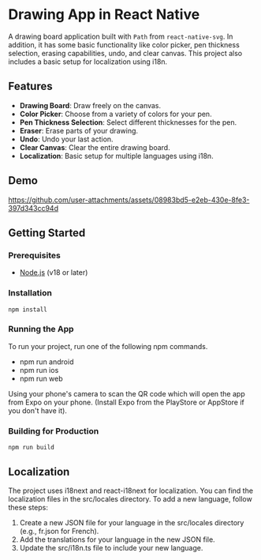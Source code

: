 # Drawing App in React Native

A drawing board application built with `Path` from `react-native-svg`. In addition, it has some basic functionality like color picker, pen thickness selection, erasing capabilities, undo, and clear canvas. This project also includes a basic setup for localization using i18n.

## Features

- **Drawing Board**: Draw freely on the canvas.
- **Color Picker**: Choose from a variety of colors for your pen.
- **Pen Thickness Selection**: Select different thicknesses for the pen.
- **Eraser**: Erase parts of your drawing.
- **Undo**: Undo your last action.
- **Clear Canvas**: Clear the entire drawing board.
- **Localization**: Basic setup for multiple languages using i18n.

## Demo

https://github.com/user-attachments/assets/08983bd5-e2eb-430e-8fe3-397d343cc94d

## Getting Started

### Prerequisites

- [Node.js](https://nodejs.org/) (v18 or later)

### Installation

`npm install`

### Running the App

To run your project, run one of the following npm commands.

- npm run android
- npm run ios
- npm run web

Using your phone's camera to scan the QR code which will open the app from Expo on your phone. (Install Expo from the PlayStore or AppStore if you don't have it).

### Building for Production

`npm run build`

## Localization

The project uses i18next and react-i18next for localization. You can find the localization files in the src/locales directory. To add a new language, follow these steps:

1. Create a new JSON file for your language in the src/locales directory (e.g., fr.json for French).
2. Add the translations for your language in the new JSON file.
3. Update the src/i18n.ts file to include your new language.
